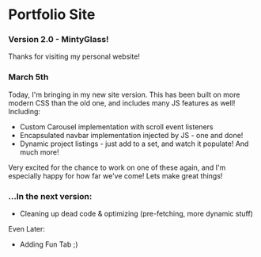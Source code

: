 # Portfolio Site

### Version 2.0 - MintyGlass!

Thanks for visiting my personal website!

### March 5th

Today, I'm bringing in my new site version. This has been built on more modern CSS than the old one, and includes many JS features as well!
Including:

- Custom Carousel implementation with scroll event listeners
- Encapsulated navbar implementation injected by JS - one and done!
- Dynamic project listings - just add to a set, and watch it populate!
  And much more!

Very excited for the chance to work on one of these again, and I'm especially happy for how far we've come!
Lets make great things!

### ...In the next version:

- Cleaning up dead code & optimizing (pre-fetching, more dynamic stuff)

Even Later:

- Adding Fun Tab ;)
